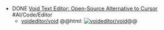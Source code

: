 - DONE [Void Text Editor: Open-Source Alternative to Cursor](https://www.omgubuntu.co.uk/2024/09/void-editor-open-source-cusor-alternative) #AI/Code/Editor
	- [voideditor/void](https://github.com/voideditor/void)
	  @@html: <a href="https://github.com/voideditor/void/"><img src="https://github-readme-stats-astronomer.vercel.app/api/pin/?username=voideditor&repo=void&theme=tokyonight" alt="voideditor/void"/></a>@@